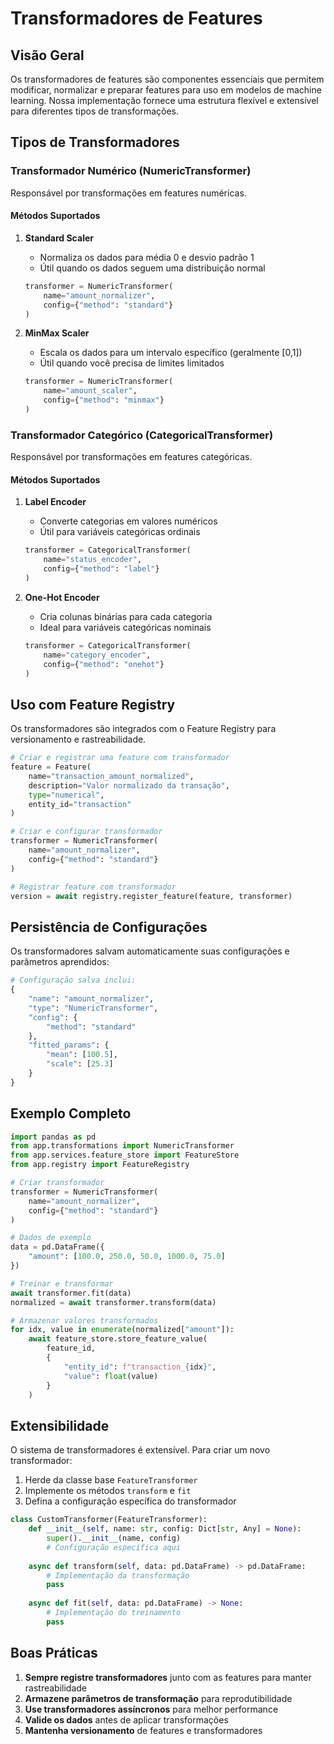 # Transformadores de Features

## Visão Geral

Os transformadores de features são componentes essenciais que permitem modificar, normalizar e preparar features para uso em modelos de machine learning. Nossa implementação fornece uma estrutura flexível e extensível para diferentes tipos de transformações.

## Tipos de Transformadores

### Transformador Numérico (NumericTransformer)

Responsável por transformações em features numéricas.

#### Métodos Suportados

1. **Standard Scaler**
   - Normaliza os dados para média 0 e desvio padrão 1
   - Útil quando os dados seguem uma distribuição normal
   ```python
   transformer = NumericTransformer(
       name="amount_normalizer",
       config={"method": "standard"}
   )
   ```

2. **MinMax Scaler**
   - Escala os dados para um intervalo específico (geralmente [0,1])
   - Útil quando você precisa de limites limitados
   ```python
   transformer = NumericTransformer(
       name="amount_scaler",
       config={"method": "minmax"}
   )
   ```

### Transformador Categórico (CategoricalTransformer)

Responsável por transformações em features categóricas.

#### Métodos Suportados

1. **Label Encoder**
   - Converte categorias em valores numéricos
   - Útil para variáveis categóricas ordinais
   ```python
   transformer = CategoricalTransformer(
       name="status_encoder",
       config={"method": "label"}
   )
   ```

2. **One-Hot Encoder**
   - Cria colunas binárias para cada categoria
   - Ideal para variáveis categóricas nominais
   ```python
   transformer = CategoricalTransformer(
       name="category_encoder",
       config={"method": "onehot"}
   )
   ```

## Uso com Feature Registry

Os transformadores são integrados com o Feature Registry para versionamento e rastreabilidade.

```python
# Criar e registrar uma feature com transformador
feature = Feature(
    name="transaction_amount_normalized",
    description="Valor normalizado da transação",
    type="numerical",
    entity_id="transaction"
)

# Criar e configurar transformador
transformer = NumericTransformer(
    name="amount_normalizer",
    config={"method": "standard"}
)

# Registrar feature com transformador
version = await registry.register_feature(feature, transformer)
```

## Persistência de Configurações

Os transformadores salvam automaticamente suas configurações e parâmetros aprendidos:

```python
# Configuração salva inclui:
{
    "name": "amount_normalizer",
    "type": "NumericTransformer",
    "config": {
        "method": "standard"
    },
    "fitted_params": {
        "mean": [100.5],
        "scale": [25.3]
    }
}
```

## Exemplo Completo

```python
import pandas as pd
from app.transformations import NumericTransformer
from app.services.feature_store import FeatureStore
from app.registry import FeatureRegistry

# Criar transformador
transformer = NumericTransformer(
    name="amount_normalizer",
    config={"method": "standard"}
)

# Dados de exemplo
data = pd.DataFrame({
    "amount": [100.0, 250.0, 50.0, 1000.0, 75.0]
})

# Treinar e transformar
await transformer.fit(data)
normalized = await transformer.transform(data)

# Armazenar valores transformados
for idx, value in enumerate(normalized["amount"]):
    await feature_store.store_feature_value(
        feature_id,
        {
            "entity_id": f"transaction_{idx}",
            "value": float(value)
        }
    )
```

## Extensibilidade

O sistema de transformadores é extensível. Para criar um novo transformador:

1. Herde da classe base `FeatureTransformer`
2. Implemente os métodos `transform` e `fit`
3. Defina a configuração específica do transformador

```python
class CustomTransformer(FeatureTransformer):
    def __init__(self, name: str, config: Dict[str, Any] = None):
        super().__init__(name, config)
        # Configuração específica aqui
    
    async def transform(self, data: pd.DataFrame) -> pd.DataFrame:
        # Implementação da transformação
        pass
    
    async def fit(self, data: pd.DataFrame) -> None:
        # Implementação do treinamento
        pass
```

## Boas Práticas

1. **Sempre registre transformadores** junto com as features para manter rastreabilidade
2. **Armazene parâmetros de transformação** para reprodutibilidade
3. **Use transformadores assíncronos** para melhor performance
4. **Valide os dados** antes de aplicar transformações
5. **Mantenha versionamento** de features e transformadores
